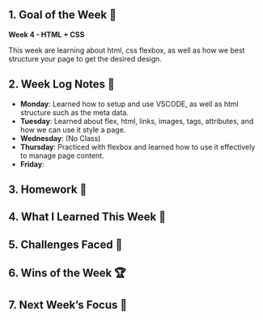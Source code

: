 ## 1. Goal of the Week 🎯

**Week 4 - HTML + CSS**

This week are learning about html, css flexbox, as well as how we best structure your page to get the desired design.

## 2. Week Log Notes 📝

- **Monday**: Learned how to setup and use VSCODE, as well as html structure such as the meta data.
- **Tuesday**: Learned about flex, html, links, images, tags, attributes, and how we can use it style a page.
- **Wednesday**: (No Class)
- **Thursday**: Practiced with flexbox and learned how to use it effectively to manage page content.
- **Friday**:

## 3. Homework 📝

## 4. What I Learned This Week 🧠

## 5. Challenges Faced 🚧

## 6. Wins of the Week 🏆

## 7. Next Week’s Focus 🔭
